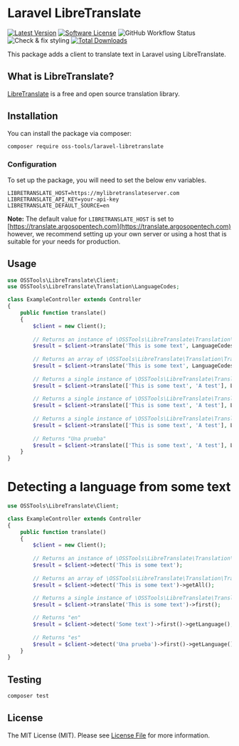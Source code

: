 # Laravel LibreTranslate

[![Latest Version](https://img.shields.io/github/release/oss-tools/laravel-libretranslate.svg?style=flat-square)](https://github.com/oss-tools/laravel-libretranslate/releases)
[![Software License](https://img.shields.io/badge/license-MIT-brightgreen.svg?style=flat-square)](LICENSE.md)
![GitHub Workflow Status](https://img.shields.io/github/actions/workflow/status/oss-tools/laravel-libretranslate/run-tests.yml?label=tests&branch=master)
![Check & fix styling](https://github.com/oss-tools/laravel-libretranslate/workflows/Check%20&%20fix%20styling/badge.svg)
[![Total Downloads](https://img.shields.io/packagist/dt/oss-tools/laravel-libretranslate.svg?style=flat-square)](https://packagist.org/packages/oss-tools/laravel-libretranslate)

This package adds a client to translate text in Laravel using LibreTranslate.

## What is LibreTranslate?

[LibreTranslate](https://github.com/LibreTranslate/LibreTranslate) is a free and open source translation library.

## Installation

You can install the package via composer:

```bash
composer require oss-tools/laravel-libretranslate
```

### Configuration
To set up the package, you will need to set the below env variables.

```
LIBRETRANSLATE_HOST=https://mylibretranslateserver.com
LIBRETRANSLATE_API_KEY=your-api-key
LIBRETRANSLATE_DEFAULT_SOURCE=en
```
**Note:** The default value for `LIBRETRANSLATE_HOST` is set to [https://translate.argosopentech.com](https://translate.argosopentech.com) however, we recommend setting up your own server or using a host that is suitable for your needs for production.
## Usage

``` php
use OSSTools\LibreTranslate\Client;
use OSSTools\LibreTranslate\Translation\LanguageCodes;

class ExampleController extends Controller
{
    public function translate()
    {
        $client = new Client();
        
        // Returns an instance of \OSSTools\LibreTranslate\Translation\TranslationCollection
        $result = $client->translate('This is some text', LanguageCodes::SPANISH);
        
        // Returns an array of \OSSTools\LibreTranslate\Translation\TranslationItem
        $result = $client->translate('This is some text', LanguageCodes::SPANISH)->getAll();
        
        // Returns a single instance of \OSSTools\LibreTranslate\Translation\TranslationItem
        $result = $client->translate(['This is some text', 'A test'], LanguageCodes::SPANISH)->first();
        
        // Returns a single instance of \OSSTools\LibreTranslate\Translation\TranslationItem
        $result = $client->translate(['This is some text', 'A test'], LanguageCodes::SPANISH)->last();
        
        // Returns a single instance of \OSSTools\LibreTranslate\Translation\TranslationItem
        $result = $client->translate(['This is some text', 'A test'], LanguageCodes::SPANISH)->get('A test');
        
        // Returns "Una prueba"
        $result = $client->translate(['This is some text', 'A test'], LanguageCodes::SPANISH)->last()->getText();
    }
}
```

# Detecting a language from some text
``` php
use OSSTools\LibreTranslate\Client;

class ExampleController extends Controller
{
    public function translate()
    {
        $client = new Client();
        
        // Returns an instance of \OSSTools\LibreTranslate\Translation\TranslationDetectionCollection
        $result = $client->detect('This is some text');
        
        // Returns an array of \OSSTools\LibreTranslate\Translation\TranslationDetectionItem
        $result = $client->detect('This is some text')->getAll();
        
        // Returns a single instance of \OSSTools\LibreTranslate\Translation\TranslationDetectionItem
        $result = $client->translate('This is some text')->first();

        // Returns "en"
        $result = $client->detect('Some text')->first()->getLanguage();
        
        // Returns "es"
        $result = $client->detect('Una prueba')->first()->getLanguage();
    }
}
```

## Testing

``` bash
composer test
```

## License

The MIT License (MIT). Please see [License File](LICENSE.md) for more information.
